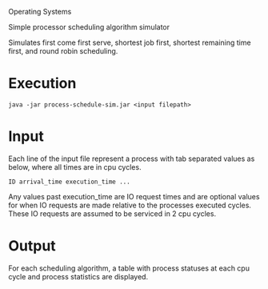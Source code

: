 Operating Systems

Simple processor scheduling algorithm simulator

Simulates first come first serve, shortest job first, shortest remaining time first, and round robin scheduling.

# Execution
```java -jar process-schedule-sim.jar <input filepath>```

# Input
Each line of the input file represent a process with tab separated values as below, where all times are in cpu cycles.

```ID arrival_time execution_time ...```

Any values past execution_time are IO request times and are optional values for when IO requests are made relative to the processes executed cycles. These IO requests are assumed to be serviced in 2 cpu cycles.

# Output
For each scheduling algorithm, a table with process statuses at each cpu cycle and process statistics are displayed.
